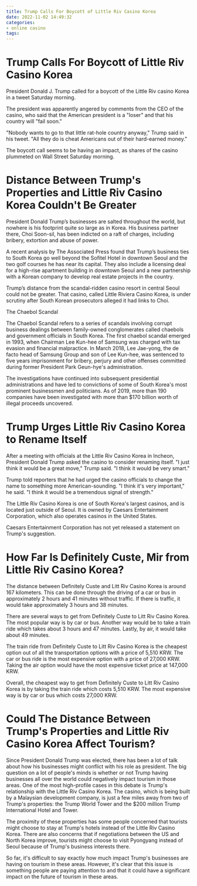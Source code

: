 ```yaml
---
title: Trump Calls For Boycott of Little Riv Casino Korea
date: 2022-11-02 14:49:32
categories:
- online casino
tags:
---
```



#  Trump Calls For Boycott of Little Riv Casino Korea

President Donald J. Trump called for a boycott of the Little Riv casino Korea in a tweet Saturday morning.

The president was apparently angered by comments from the CEO of the casino, who said that the American president is a "loser" and that his country will "fail soon."

"Nobody wants to go to that little rat-hole country anyway," Trump said in his tweet. "All they do is cheat Americans out of their hard-earned money."

The boycott call seems to be having an impact, as shares of the casino plummeted on Wall Street Saturday morning.

#  Distance Between Trump's Properties and Little Riv Casino Korea Couldn't Be Greater

President Donald Trump’s businesses are salted throughout the world, but nowhere is his footprint quite so large as in Korea. His business partner there, Choi Soon-sil, has been indicted on a raft of charges, including bribery, extortion and abuse of power.

A recent analysis by The Associated Press found that Trump’s business ties to South Korea go well beyond the Sofitel Hotel in downtown Seoul and the two golf courses he has near its capital. They also include a licensing deal for a high-rise apartment building in downtown Seoul and a new partnership with a Korean company to develop real estate projects in the country.

Trump’s distance from the scandal-ridden casino resort in central Seoul could not be greater. That casino, called Little Riviera Casino Korea, is under scrutiny after South Korean prosecutors alleged it had links to Choi.

The Chaebol Scandal

The Chaebol Scandal refers to a series of scandals involving corrupt business dealings between family-owned conglomerates called chaebols and government officials in South Korea. The first chaebol scandal emerged in 1993, when Chairman Lee Kun-hee of Samsung was charged with tax evasion and financial malpractice. In March 2018, Lee Jae-yong, the de facto head of Samsung Group and son of Lee Kun-hee, was sentenced to five years imprisonment for bribery, perjury and other offenses committed during former President Park Geun-hye's administration. 

The investigations have continued into subsequent presidential administrations and have led to convictions of some of South Korea's most prominent businessmen and politicians. As of 2019, more than 190 companies have been investigated with more than $170 billion worth of illegal proceeds uncovered.

#  Trump Urges Little Riv Casino Korea to Rename Itself

After a meeting with officials at the Little Riv Casino Korea in Incheon, President Donald Trump asked the casino to consider renaming itself. "I just think it would be a great move," Trump said. "I think it would be very smart."

Trump told reporters that he had urged the casino officials to change the name to something more American-sounding. "I think it's very important," he said. "I think it would be a tremendous signal of strength."

The Little Riv Casino Korea is one of South Korea's largest casinos, and is located just outside of Seoul. It is owned by Caesars Entertainment Corporation, which also operates casinos in the United States.

Caesars Entertainment Corporation has not yet released a statement on Trump's suggestion.

#  How Far Is Definitely Custe, Mir from Little Riv Casino Korea?

The distance between Definitely Custe and Litt Riv Casino Korea is around 167 kilometers. This can be done through the driving of a car or bus in approximately 2 hours and 41 minutes without traffic. If there is traffic, it would take approximately 3 hours and 38 minutes.

There are several ways to get from Definitely Custe to Litt Riv Casino Korea. The most popular way is by car or bus. Another way would be to take a train ride which takes about 3 hours and 47 minutes. Lastly, by air, it would take about 49 minutes. 

The train ride from Definitely Custe to Litt Riv Casino Korea is the cheapest option out of all the transportation options with a price of 5,510 KRW. The car or bus ride is the most expensive option with a price of 27,000 KRW. Taking the air option would have the most expensive ticket price at 147,000 KRW. 

Overall, the cheapest way to get from Definitely Custe to Litt Riv Casino Korea is by taking the train ride which costs 5,510 KRW. The most expensive way is by car or bus which costs 27,000 KRW.

#  Could The Distance Between Trump's Properties and Little Riv Casino Korea Affect Tourism?
 

Since President Donald Trump was elected, there has been a lot of talk about how his businesses might conflict with his role as president. The big question on a lot of people's minds is whether or not Trump having businesses all over the world could negatively impact tourism in those areas. 
One of the most high-profile cases in this debate is Trump's relationship with the Little Riv Casino Korea. The casino, which is being built by a Malaysian development company, is just a few miles away from two of Trump's properties: the Trump World Tower and the $200 million Trump International Hotel and Tower. 

The proximity of these properties has some people concerned that tourists might choose to stay at Trump's hotels instead of the Little Riv Casino Korea. There are also concerns that if negotiations between the US and North Korea improve, tourists might choose to visit Pyongyang instead of Seoul because of Trump's business interests there. 

So far, it's difficult to say exactly how much impact Trump's businesses are having on tourism in these areas. However, it's clear that this issue is something people are paying attention to and that it could have a significant impact on the future of tourism in these areas.